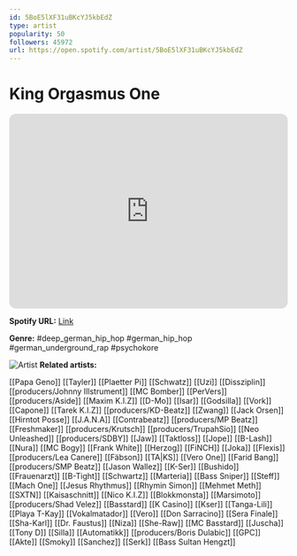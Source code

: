 ```yaml
---
id: 5BoE5lXF31uBKcYJ5kbEdZ
type: artist
popularity: 50
followers: 45972
url: https://open.spotify.com/artist/5BoE5lXF31uBKcYJ5kbEdZ
---
```

# King Orgasmus One

<iframe style="border-radius:12px" src="https://open.spotify.com/embed/artist/5BoE5lXF31uBKcYJ5kbEdZ" width="100%" height="352" frameBorder="0" allowfullscreen="" allow="autoplay; clipboard-write; encrypted-media; fullscreen; picture-in-picture" loading="lazy"></iframe>

**Spotify URL:** [Link](https://open.spotify.com/artist/5BoE5lXF31uBKcYJ5kbEdZ)

**Genre:**  #deep_german_hip_hop #german_hip_hop #german_underground_rap #psychokore

![Artist](https://i.scdn.co/image/ab6761610000e5eb268b4a4bce3c2b70a40c07dd)
**Related artists:**

[[Papa Geno]]
[[Tayler]]
[[Plaetter Pi]]
[[Schwatz]]
[[Uzi]]
[[Dissziplin]]
[[producers/Johnny Illstrument]]
[[MC Bomber]]
[[PerVers]]
[[producers/Aside]]
[[Maxim K.I.Z]]
[[D-Mo]]
[[Isar]]
[[Godsilla]]
[[Vork]]
[[Capone]]
[[Tarek K.I.Z]]
[[producers/KD-Beatz]]
[[Zwang]]
[[Jack Orsen]]
[[Hirntot Posse]]
[[J.A.N.A]]
[[Contrabeatz]]
[[producers/MP Beatz]]
[[Freshmaker]]
[[producers/Krutsch]]
[[producers/TrupahSio]]
[[Neo Unleashed]]
[[producers/SDBY]]
[[Jaw]]
[[Taktloss]]
[[Jope]]
[[B-Lash]]
[[Nura]]
[[MC Bogy]]
[[Frank White]]
[[Herzog]]
[[FiNCH]]
[[Joka]]
[[Flexis]]
[[producers/Lea Canere]]
[[Fäbson]]
[[TA|KS]]
[[Vero One]]
[[Farid Bang]]
[[producers/SMP Beatz]]
[[Jason Wallez]]
[[K-Ser]]
[[Bushido]]
[[Frauenarzt]]
[[B-Tight]]
[[Schwartz]]
[[Marteria]]
[[Bass Sniper]]
[[Steff]]
[[Mach One]]
[[Jesus Rhythmus]]
[[Rhymin Simon]]
[[Mehmet Meth]]
[[SXTN]]
[[Kaisaschnitt]]
[[Nico K.I.Z]]
[[Blokkmonsta]]
[[Marsimoto]]
[[producers/Shad Velez]]
[[Basstard]]
[[K Casino]]
[[Kser]]
[[Tanga-Lili]]
[[Playa T-Kay]]
[[Vokalmatador]]
[[Vero]]
[[Don Sarracino]]
[[Sera Finale]]
[[Sha-Karl]]
[[Dr. Faustus]]
[[Niza]]
[[She-Raw]]
[[MC Basstard]]
[[Juscha]]
[[Tony D]]
[[Silla]]
[[Automatikk]]
[[producers/Boris Dulabic]]
[[GPC]]
[[Akte]]
[[Smoky]]
[[Sanchez]]
[[Serk]]
[[Bass Sultan Hengzt]]
